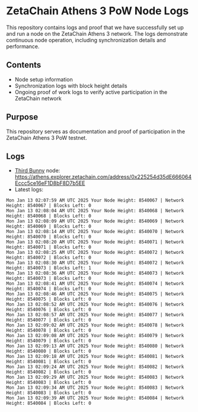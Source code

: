 # ZetaChain Athens 3 PoW Node Logs
This repository contains logs and proof that we have successfully set up and run a node on the ZetaChain Athens 3 network. The logs demonstrate continuous node operation, including synchronization details and performance.

## Contents
- Node setup information
- Synchronization logs with block height details
- Ongoing proof of work logs to verify active participation in the ZetaChain network

## Purpose
This repository serves as documentation and proof of participation in the ZetaChain Athens 3 PoW testnet.

## Logs

- [Third Bunny](https://thirdbunny.xyz/) node: https://athens.explorer.zetachain.com/address/0x225254d35dE666064Eccc5ce16eF1D8bF8D7b5EE
- Latest logs:
```
Mon Jan 13 02:07:59 AM UTC 2025 Your Node Height: 8540067 | Network Height: 8540067 | Blocks Left: 0
Mon Jan 13 02:08:04 AM UTC 2025 Your Node Height: 8540068 | Network Height: 8540068 | Blocks Left: 0
Mon Jan 13 02:08:09 AM UTC 2025 Your Node Height: 8540069 | Network Height: 8540069 | Blocks Left: 0
Mon Jan 13 02:08:14 AM UTC 2025 Your Node Height: 8540070 | Network Height: 8540070 | Blocks Left: 0
Mon Jan 13 02:08:20 AM UTC 2025 Your Node Height: 8540071 | Network Height: 8540071 | Blocks Left: 0
Mon Jan 13 02:08:25 AM UTC 2025 Your Node Height: 8540072 | Network Height: 8540072 | Blocks Left: 0
Mon Jan 13 02:08:30 AM UTC 2025 Your Node Height: 8540072 | Network Height: 8540073 | Blocks Left: 1
Mon Jan 13 02:08:36 AM UTC 2025 Your Node Height: 8540073 | Network Height: 8540073 | Blocks Left: 0
Mon Jan 13 02:08:41 AM UTC 2025 Your Node Height: 8540074 | Network Height: 8540074 | Blocks Left: 0
Mon Jan 13 02:08:46 AM UTC 2025 Your Node Height: 8540075 | Network Height: 8540075 | Blocks Left: 0
Mon Jan 13 02:08:52 AM UTC 2025 Your Node Height: 8540076 | Network Height: 8540076 | Blocks Left: 0
Mon Jan 13 02:08:57 AM UTC 2025 Your Node Height: 8540077 | Network Height: 8540077 | Blocks Left: 0
Mon Jan 13 02:09:02 AM UTC 2025 Your Node Height: 8540078 | Network Height: 8540078 | Blocks Left: 0
Mon Jan 13 02:09:08 AM UTC 2025 Your Node Height: 8540079 | Network Height: 8540079 | Blocks Left: 0
Mon Jan 13 02:09:13 AM UTC 2025 Your Node Height: 8540080 | Network Height: 8540080 | Blocks Left: 0
Mon Jan 13 02:09:18 AM UTC 2025 Your Node Height: 8540081 | Network Height: 8540081 | Blocks Left: 0
Mon Jan 13 02:09:24 AM UTC 2025 Your Node Height: 8540082 | Network Height: 8540082 | Blocks Left: 0
Mon Jan 13 02:09:29 AM UTC 2025 Your Node Height: 8540083 | Network Height: 8540083 | Blocks Left: 0
Mon Jan 13 02:09:34 AM UTC 2025 Your Node Height: 8540083 | Network Height: 8540083 | Blocks Left: 0
Mon Jan 13 02:09:39 AM UTC 2025 Your Node Height: 8540084 | Network Height: 8540084 | Blocks Left: 0
```
